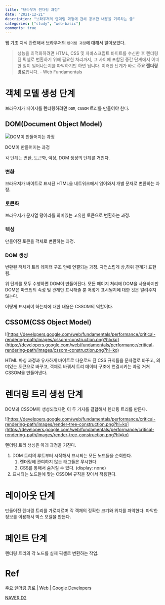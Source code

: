 ```yaml
---
title: "브라우저 렌더링 과정"
date: "2021-12-21"
description: "브라우저의 렌더링 과정에 관해 공부한 내용을 기록하는 글"
categories: ["study", "web-basic"]
comments: true
---
```


웹 기초 지식 관련해서 브라우저의 `렌더링 과정`에 대해서 알아보았다.

> 성능을 최적화하려면 HTML, CSS 및 자바스크립트 바이트를 수신한 후 렌더링된 픽셀로 변환하기 위해 필요한 처리까지, 그 사이에 포함된 중간 단계에서 어떠한 일이 일어나는지를 파악하기만 하면 됩니다. 이러한 단계가 바로 **주요 렌더링 경로**입니다. - Web Fundamentals

# 객체 모델 생성 단계

브라우저가 페이지를 렌더링하려면 `DOM`, `CSSOM` 트리를 만들어야 한다.

## DOM(Document Object Model)

![DOM이 만들어지는 과정](https://developers.google.com/web/fundamentals/performance/critical-rendering-path/images/full-process.png?hl=ko)

DOM이 만들어지는 과정

각 단계는 변환, 토큰화, 렉싱, DOM 생성의 단계를 거친다.

### 변환

브라우저가 바이트로 표시된 HTML을 네트워크에서 읽어와서 개별 문자로 변환하는 과정.

### 토큰화

브라우저가 문자열 덩어리를 의미있는 고유한 토큰으로 변환하는 과정.

### 렉싱

만들어진 토큰을 객체로 변환하는 과정.

### DOM 생성

변환된 객체가 트리 데이터 구조 안에 연결되는 과정. 자연스럽게 상,하위 관계가 표현됨.

위 단계를 모두 수행하면 DOM이 만들어진다. 모든 페이지 처리에 DOM을 사용하지만 DOM은 마크업의 속성 및 관계만 표시해줄 뿐 어떻게 표시될지에 대한 것은 알려주지 않는다.

어떻게 표시되야 하는지에 대한 내용은 CSSOM의 역할이다.

## CSSOM(CSS Object Model)

![https://developers.google.com/web/fundamentals/performance/critical-rendering-path/images/cssom-construction.png?hl=ko](https://developers.google.com/web/fundamentals/performance/critical-rendering-path/images/cssom-construction.png?hl=ko)

HTML 파싱 과정과 유사하게 바이트로 다운로드 된 CSS 규칙들을 문자열로 바꾸고, 의미있는 토큰으로 바꾸고, 객체로 바꿔서 트리 데이터 구조에 연결시키는 과정 거쳐 CSSOM을 만들어낸다.

# 렌더링 트리 생성 단계

DOM과 CSSOM이 생성되었다면 이 두 가지를 결합해서 렌더링 트리를 만든다.

![https://developers.google.com/web/fundamentals/performance/critical-rendering-path/images/render-tree-construction.png?hl=ko](https://developers.google.com/web/fundamentals/performance/critical-rendering-path/images/render-tree-construction.png?hl=ko)

렌더링 트리 생성은 아래 과정을 거친다.

1. DOM 트리의 루트부터 시작해서 표시되는 모든 노드들을 순회한다.
   1. 렌더링에 관여하지 않는 태그들은 무시한다
   2. CSS를 통해서 숨겨질 수 있다. (display: none)
2. 표시되는 노드들에 맞는 CSSOM 규칙을 찾아서 적용한다.

# 레이아웃 단계

만들어진 렌더링 트리를 가로지르며 각 객체의 정확한 크기와 위치를 파악한다. 파악한 정보를 이용해서 박스 모델을 만든다.

# 페인트 단계

렌더링 트리의 각 노드를 실제 픽셀로 변환하는 작업.

# Ref

[주요 렌더링 경로 | Web | Google Developers](https://developers.google.com/web/fundamentals/performance/critical-rendering-path?hl=ko)

[NAVER D2](https://d2.naver.com/helloworld/59361)
